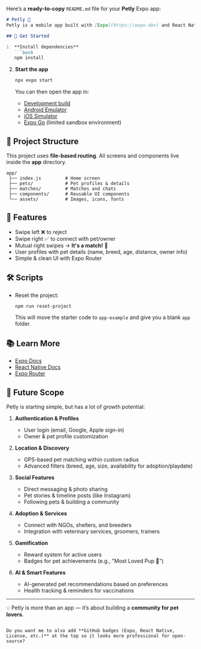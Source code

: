 Here’s a **ready-to-copy** `README.md` file for your **Petly** Expo app:

````markdown
# Petly 🐾  
Petly is a mobile app built with [Expo](https://expo.dev) and React Native that helps pet lovers connect, discover, and build a community — inspired by swipe-based interactions.  

## 🚀 Get Started  

1. **Install dependencies**  
   ```bash
   npm install
````

2. **Start the app**

   ```bash
   npx expo start
   ```

   You can then open the app in:

   * [Development build](https://docs.expo.dev/develop/development-builds/introduction/)
   * [Android Emulator](https://docs.expo.dev/workflow/android-studio-emulator/)
   * [iOS Simulator](https://docs.expo.dev/workflow/ios-simulator/)
   * [Expo Go](https://expo.dev/go) (limited sandbox environment)

## 📂 Project Structure

This project uses **file-based routing**. All screens and components live inside the **app** directory.

```
app/
 ├── index.js         # Home screen  
 ├── pets/            # Pet profiles & details  
 ├── matches/         # Matches and chats  
 ├── components/      # Reusable UI components  
 └── assets/          # Images, icons, fonts
```

## 🧩 Features

* Swipe left ❌ to reject
* Swipe right ✅ to connect with pet/owner
* Mutual right swipes → **It's a match!** 💌
* User profiles with pet details (name, breed, age, distance, owner info)
* Simple & clean UI with Expo Router

## 🛠️ Scripts

* Reset the project:

  ```bash
  npm run reset-project
  ```

  This will move the starter code to `app-example` and give you a blank `app` folder.

## 📚 Learn More

* [Expo Docs](https://docs.expo.dev/)
* [React Native Docs](https://reactnative.dev/docs/getting-started)
* [Expo Router](https://docs.expo.dev/router/introduction/)

## 🌱 Future Scope

Petly is starting simple, but has a lot of growth potential:

1. **Authentication & Profiles**

   * User login (email, Google, Apple sign-in)
   * Owner & pet profile customization

2. **Location & Discovery**

   * GPS-based pet matching within custom radius
   * Advanced filters (breed, age, size, availability for adoption/playdate)

3. **Social Features**

   * Direct messaging & photo sharing
   * Pet stories & timeline posts (like Instagram)
   * Following pets & building a community

4. **Adoption & Services**

   * Connect with NGOs, shelters, and breeders
   * Integration with veterinary services, groomers, trainers

5. **Gamification**

   * Reward system for active users
   * Badges for pet achievements (e.g., "Most Loved Pup 🐶")

6. **AI & Smart Features**

   * AI-generated pet recommendations based on preferences
   * Health tracking & reminders for vaccinations

---

💡 Petly is more than an app — it’s about building a **community for pet lovers**.

```

Do you want me to also add **GitHub badges (Expo, React Native, License, etc.)** at the top so it looks more professional for open-source?
```
